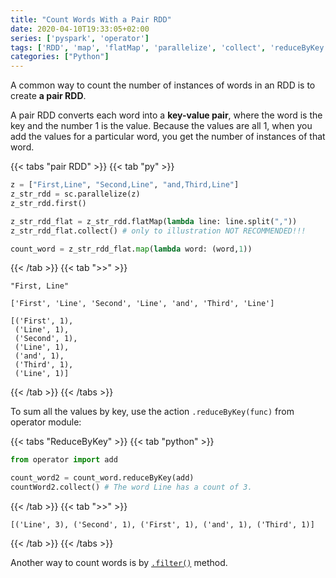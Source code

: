 ```yaml
---
title: "Count Words With a Pair RDD"
date: 2020-04-10T19:33:05+02:00
series: ['pyspark', 'operator']
tags: ['RDD', 'map', 'flatMap', 'parallelize', 'collect', 'reduceByKey']
categories: ["Python"]
---
```


A common way to count the number of instances of words in an RDD is to create **a pair RDD**.

A pair RDD converts each word into a **key-value pair**, where the word is the key and the number 1 is the value. Because the values are all 1, when you add the values for a particular word, you get the number of instances of that word.

{{< tabs "pair RDD" >}}
{{< tab "py" >}}
```python
z = ["First,Line", "Second,Line", "and,Third,Line"]
z_str_rdd = sc.parallelize(z)
z_str_rdd.first()

z_str_rdd_flat = z_str_rdd.flatMap(lambda line: line.split(",")) 
z_str_rdd_flat.collect() # only to illustration NOT RECOMMENDED!!!

count_word = z_str_rdd_flat.map(lambda word: (word,1))

``` 
{{< /tab >}}
{{< tab ">>" >}}
```
"First, Line"

['First', 'Line', 'Second', 'Line', 'and', 'Third', 'Line']

[('First', 1),
 ('Line', 1),
 ('Second', 1),
 ('Line', 1),
 ('and', 1),
 ('Third', 1),
 ('Line', 1)]
```
{{< /tab >}}
{{< /tabs >}}

To sum all the values by key, use the action `.reduceByKey(func)`  from operator module:

{{< tabs "ReduceByKey" >}}
{{< tab "python" >}}
```python
from operator import add

count_word2 = count_word.reduceByKey(add)
countWord2.collect() # The word Line has a count of 3.
``` 
{{< /tab >}}
{{< tab ">>" >}}
```
[('Line', 3), ('Second', 1), ('First', 1), ('and', 1), ('Third', 1)] 
```
{{< /tab >}}
{{< /tabs >}}

Another way to count words is by [`.filter()`](/posts/python/using-filter-to-filter-data) method.